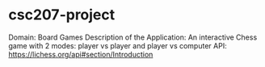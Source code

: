 # csc207-project
Domain: Board Games
Description of the Application: An interactive Chess game with 2 modes: player vs player and player vs computer
API: https://lichess.org/api#section/Introduction
